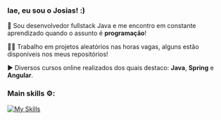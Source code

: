 ### Iae, eu sou o Josias! :)
💭 Sou desenvolvedor fullstack Java e me encontro em constante aprendizado quando o assunto é **programação**!

🧑‍💻 Trabalho em projetos aleatórios nas horas vagas, alguns estão disponíveis nos meus repositórios!

▶️ Diversos cursos online realizados dos quais destaco: **Java**, **Spring** e **Angular**.

### Main skills ⚙️:
[![My Skills](https://skillicons.dev/icons?i=typescript,js,html,css,angular,jquery,java,spring,maven,postman,postgresql,nodejs,git&theme=light)](https://skillicons.dev)
